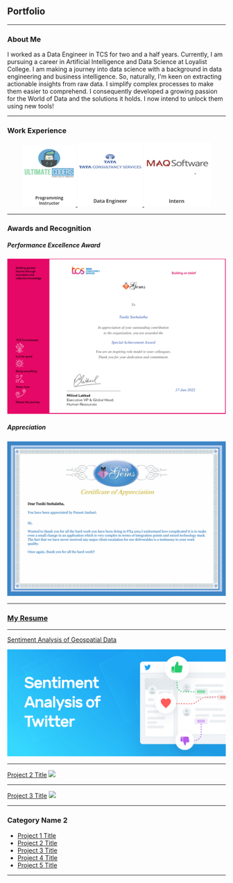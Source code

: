 ## Portfolio
---

### About Me

I worked as a Data Engineer in TCS for two and a half years. Currently, I am pursuing a career in Artificial Intelligence and Data Science at Loyalist College. I am making a journey into data science with a background in data engineering and business intelligence. So, naturally, I'm keen on extracting actionable insights from raw data. I simplify complex processes to make them easier to comprehend. I consequently developed a growing passion for the World of Data and the solutions it holds. I now intend to unlock them using new tools!

---

### Work Experience
<div align="Center" style="margin: 10px;"> 
<a href="https://github.com/snehalathatuniki/Twitter_Sentimental_Analysis">
  <img src="images/UC.png?raw=true" alt="Ultimate Coders" width="124">
</a>  
  <a href="https://github.com/snehalathatuniki/Twitter_Sentimental_Analysis">
  <img src="images/tcs.png?raw=true" alt="TCS" width="150">
</a>  
  <a href="https://github.com/snehalathatuniki/Twitter_Sentimental_Analysis">
  <img src="images/maq.png?raw=true" alt="MAQ Software" width="154">
</a>
</div>

---
### Awards and Recognition

##### Performance Excellence Award
<img src="images/Special_Achievement_Award.jpg?raw=true"/>

##### Appreciation
<img src="images/Puneet_Appreciation.jpg?raw=true"/>

---

### [My Resume](/pdf/SnehalathaTuniki_Resume.pdf)

---

[Sentiment Analysis of Geospatial Data](https://github.com/snehalathatuniki/Twitter_Sentimental_Analysis)

<img src="https://github.com/snehalathatuniki/snehalathatuniki.github.io/blob/master/images/Sentiment-analysis-of-Twitter-Social.png?raw=true"/>

---
[Project 2 Title](/pdf/sample_presentation.pdf)
<img src="images/dummy_thumbnail.jpg?raw=true"/>

---
[Project 3 Title](http://example.com/)
<img src="images/dummy_thumbnail.jpg?raw=true"/>

---

### Category Name 2

- [Project 1 Title](http://example.com/)
- [Project 2 Title](http://example.com/)
- [Project 3 Title](http://example.com/)
- [Project 4 Title](http://example.com/)
- [Project 5 Title](http://example.com/)

---





